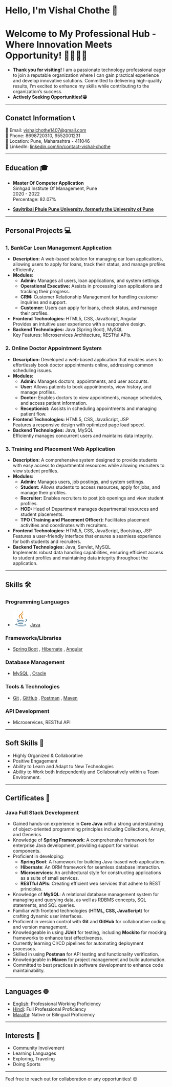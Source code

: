 
# Hello, I'm Vishal Chothe 👋  

# Welcome to My Professional Hub - Where Innovation Meets Opportunity! 👨‍💻🌟😀

- **Thank you for visiting!** I am a passionate technology professional eager to join a reputable organization where I can gain practical experience and develop innovative solutions. Committed to delivering high-quality results, I’m excited to enhance my skills while contributing to the organization’s success.
- **Actively Seeking Opportunities!😀** 

---

## Conatct Information 📞

📧 Email: [vishalchothe1407@gmail.com](https://mail.google.com/mail/u/0/#inbox?compose=new)  
📱 Phone: 8698720310, 9552001231  
📍 Location: Pune, Maharashtra - 411046  
🔗 LinkedIn: [linkedin.com/in/contact-vishal-chothe](https://linkedin.com/in/contact-vishal-chothe)

---

## Education 🎓

- **Master Of Computer Application**  
  Sinhgad Institute Of Management, Pune  
  2020 - 2022  
  Percentage: 82.07%

- **[Savitribai Phule Pune University, formerly the University of Pune](http://www.unipune.ac.in/)**

---

## Personal Projects 💻

### 1. BankCar Loan Management Application
- **Description:** A web-based solution for managing car loan applications, allowing users to apply for loans, track their status, and manage profiles efficiently.
- **Modules:** 
  - **Admin:** Manages all users, loan applications, and system settings.
  - **Operational Executive:** Assists in processing loan applications and tracking their progress.
  - **CRM:** Customer Relationship Management for handling customer inquiries and support.
  - **Customer:** Users can apply for loans, check status, and manage their profiles.
- **Frontend Technologies:** HTML5, CSS, JavaScript, Angular  
  Provides an intuitive user experience with a responsive design.
- **Backend Technologies:** Java (Spring Boot), MySQL  
  Key Features: Microservices Architecture, RESTful APIs.

### 2. Online Doctor Appointment System
- **Description:** Developed a web-based application that enables users to effortlessly book doctor appointments online, addressing common scheduling issues.
- **Modules:** 
  - **Admin:** Manages doctors, appointments, and user accounts.
  - **User:** Allows patients to book appointments, view history, and manage profiles.
  - **Doctor:** Enables doctors to view appointments, manage schedules, and access patient information.
  - **Receptionist:** Assists in scheduling appointments and managing patient flow.
- **Frontend Technologies:** HTML5, CSS, JavaScript, JSP  
  Features a responsive design with optimized page load speed.
- **Backend Technologies:** Java, MySQL  
  Efficiently manages concurrent users and maintains data integrity.

### 3. Training and Placement Web Application
- **Description:** A comprehensive system designed to provide students with easy access to departmental resources while allowing recruiters to view student profiles.
- **Modules:** 
  - **Admin:** Manages users, job postings, and system settings.
  - **Student:** Allows students to access resources, apply for jobs, and manage their profiles.
  - **Recruiter:** Enables recruiters to post job openings and view student profiles.
  - **HOD:** Head of Department manages departmental resources and student placements.
  - **TPO (Training and Placement Officer):** Facilitates placement activities and coordinates with recruiters.
- **Frontend Technologies:** HTML5, CSS, JavaScript, Bootstrap, JSP  
  Features a user-friendly interface that ensures a seamless experience for both students and recruiters.
- **Backend Technologies:** Java, Servlet, MySQL  
  Implements robust data handling capabilities, ensuring efficient access to student profiles and maintaining data integrity throughout the application.

---

## Skills 🛠️

### Programming Languages
- <img src="java_logo.png" alt="Java Logo" width="50" height="50"> [Java](https://dev.java/learn/getting-started/)

### Frameworks/Libraries
- [Spring Boot](https://spring.io/projects/spring-boot) , [Hibernate](https://hibernate.org/orm/) , [Angular](https://angular.io/)

### Database Management
- [MySQL](https://www.mysql.com/) , [Oracle](https://www.oracle.com/database/)

### Tools & Technologies
- [Git](https://git-scm.com/) , [GitHub](https://github.com/) , [Postman](https://www.postman.com/) , [Maven](https://maven.apache.org/)

### API Development
- Microservices, RESTful API
---

## Soft Skills 🤝

- Highly Organized & Collaborative
- Positive Engagement
- Ability to Learn and Adapt to New Technologies
- Ability to Work both Independently and Collaboratively within a Team Environment.

---

## Certificates 📜

### Java Full Stack Development
- Gained hands-on experience in **Core Java** with a strong understanding of object-oriented programming principles including Collections, Arrays, and Generics.
- Knowledge of **Spring Framework**: A comprehensive framework for enterprise Java development, providing support for various components.
- Proficient in developing:
  - **Spring Boot**: A framework for building Java-based web applications.
  - **Hibernate**: An ORM framework for seamless database interaction.
  - **Microservices**: An architectural style for constructing applications as a suite of small services.
  - **RESTful APIs**: Creating efficient web services that adhere to REST principles.
- Knowledge of **MySQL**: A relational database management system for managing and querying data, as well as RDBMS concepts, SQL statements, and SQL queries.
- Familiar with frontend technologies (**HTML, CSS, JavaScript**) for crafting dynamic user interfaces.
- Proficient in version control with **Git** and **GitHub** for collaborative coding and version management.
- Knowledgeable in using **JUnit** for testing, including **Mockito** for mocking frameworks to enhance test effectiveness.
- Currently learning CI/CD pipelines for automating deployment processes.
- Skilled in using **Postman** for API testing and functionality verification.
- Knowledgeable in **Maven** for project management and build automation.
- Committed to best practices in software development to enhance code maintainability.

---

## Languages 🌐

- [English](https://en.wikipedia.org/wiki/English_language): Professional Working Proficiency
- [Hindi](https://hi.wikipedia.org/wiki/%E0%A4%B9%E0%A4%BF%E0%A4%A8%E0%A5%8D%E0%A4%A6%E0%A5%80): Full Professional Proficiency
- [Marathi](https://mr.wikipedia.org/wiki/%E0%A4%AE%E0%A4%B0%E0%A4%BE%E0%A4%A0%E0%A5%80_%E0%A4%AD%E0%A4%BE%E0%A4%B7%E0%A4%BE): Native or Bilingual Proficiency

---

## Interests 🌟

- Community Involvement
- Learning Languages
- Exploring, Traveling
- Doing Sports

---

Feel free to reach out for collaboration or any opportunities! 😊
